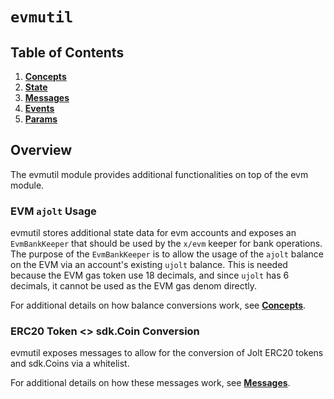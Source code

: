 <!--
order: 0
title: Evmutil Overview
parent:
  title: "evmutil"
-->

# `evmutil`

## Table of Contents

<!-- TOC -->

1. **[Concepts](01_concepts.md)**
2. **[State](02_state.md)**
3. **[Messages](03_messages.md)**
4. **[Events](04_events.md)**
5. **[Params](05_params.md)**

## Overview

The evmutil module provides additional functionalities on top of the evm module.

### EVM `ajolt` Usage

evmutil stores additional state data for evm accounts and exposes an `EvmBankKeeper` that should be used by the `x/evm` keeper for bank operations.
The purpose of the `EvmBankKeeper` is to allow the usage of the `ajolt` balance on the EVM via an account's existing `ujolt` balance. This is needed because the EVM gas token use 18 decimals, and since `ujolt` has 6 decimals, it cannot be used as the EVM gas denom directly.

For additional details on how balance conversions work, see **[Concepts](01_concepts.md)**.

### ERC20 Token <> sdk.Coin Conversion

evmutil exposes messages to allow for the conversion of Jolt ERC20 tokens and sdk.Coins via a whitelist.

For additional details on how these messages work, see **[Messages](03_messages.md)**.
